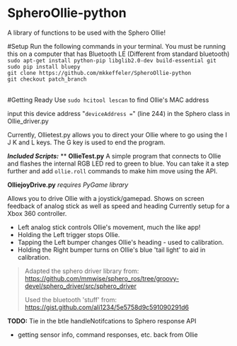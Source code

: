 # SpheroOllie-python
A library of functions to be used with the Sphero Ollie!

#Setup
Run the following commands in your terminal. You must be running this on a computer that has Bluetooth LE (Different from standard bluetooth)<br />
`sudo apt-get install python-pip libglib2.0-dev build-essential git`<br />
`sudo pip install bluepy`<br />
`git clone https://github.com/mkkeffeler/SpheroOllie-python`<br />
`git checkout patch_branch`<br /><br />

#Getting Ready
Use `sudo hcitool lescan` to find Ollie's MAC address 

input this device address "`deviceAddress =`" (line 244) in the Sphero class in Ollie_driver.py

Currently, Ollietest.py allows you to direct your Ollie where to go using the I J K and L keys. The G key is used to end the program. 


***Included Scripts:***
**
**OllieTest.py**
A simple program that connects to Ollie and flashes the internal RGB LED red to green to blue. You can take it a step further and add `ollie.roll` commands to make him move using the API. 

**OlliejoyDrive.py**
*requires PyGame library* 

Allows you to drive Ollie with a joystick/gamepad.
Shows on screen feedback of analog stick as well as speed and heading
Currently setup for a Xbox 360 controller.

 - Left analog stick controls Ollie's movement, much the like app!   
 - Holding the Left trigger stops Ollie.
 - Tapping the Left bumper changes Ollie's heading - used to calibration.   
 -  Holding the Right bumper turns on Ollie's blue 'tail light' to aid in calibration.

> Adapted the sphero driver library from:
> https://github.com/mmwise/sphero_ros/tree/groovy-devel/sphero_driver/src/sphero_driver
> 
> Used the bluetooth 'stuff' from:
> https://gist.github.com/ali1234/5e5758d9c591090291d6

**TODO:**
Tie in the btle handleNotifcations to Sphero response API
    

 - getting sensor info, command responses, etc. back from Ollie

